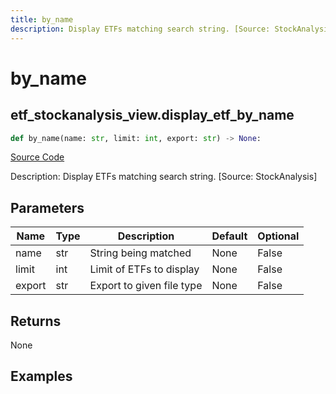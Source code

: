 ```yaml
---
title: by_name
description: Display ETFs matching search string. [Source: StockAnalysis]
---
```

# by_name

## etf_stockanalysis_view.display_etf_by_name

```python
def by_name(name: str, limit: int, export: str) -> None:
```
[Source Code](https://github.com/OpenBB-finance/OpenBBTerminal/tree/main/openbb_terminal/etf/stockanalysis_view.py#L98)

Description: Display ETFs matching search string. [Source: StockAnalysis]

## Parameters

| Name | Type | Description | Default | Optional |
| ---- | ---- | ----------- | ------- | -------- |
| name | str | String being matched | None | False |
| limit | int | Limit of ETFs to display | None | False |
| export | str | Export to given file type | None | False |

## Returns

None

## Examples

